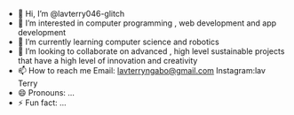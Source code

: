 - 👋 Hi, I’m @lavterry046-glitch
- 👀 I’m interested in computer programming , web development and app development
- 🌱 I’m currently learning computer science and robotics
- 💞️ I’m looking to collaborate on advanced , high level sustainable projects that have a high level of innovation and creativity
- 📫 How to reach me Email: lavterryngabo@gmail.com  Instagram:lav Terry  
- 😄 Pronouns: ...
- ⚡ Fun fact: ...

<!---
lavterry046-glitch/lavterry046-glitch is a ✨ special ✨ repository because its `README.md` (this file) appears on your GitHub profile.
You can click the Preview link to take a look at your changes.
--->
